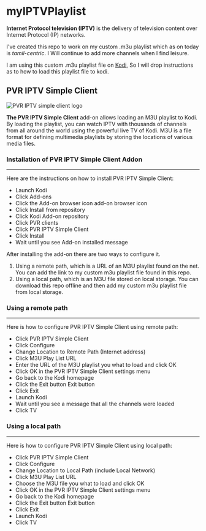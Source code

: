 # myIPTVPlaylist

**Internet Protocol television (IPTV)** is the delivery of television content over Internet Protocol (IP) networks.

I've created this repo to work on my custom .m3u playlist which as on today is *tamil-centric*. I Will continue to add more channels when I find leisure. 

I am using this custom .m3u playlist file on [Kodi](https://kodi.tv/ "Kodi"), So I will drop instructions as to how to load this playlist file to kodi.  

## PVR IPTV Simple Client 

![PVR IPTV simple client logo](https://kodi.tv/images/addons/matrix/pvr.iptvsimple/icon.png)

**The PVR IPTV Simple Client** add-on allows loading an M3U playlist to Kodi. By loading the playlist, you can watch IPTV with thousands of channels from all around the world using the powerful live TV of Kodi. M3U is a file format for defining multimedia playlists by storing the locations of various media files.

### Installation of PVR IPTV Simple Client Addon
--------------------------------------------------
Here are the instructions on how to install PVR IPTV Simple Client:
* Launch Kodi
* Click Add-ons
* Click the Add-on browser icon  add-on browser icon
* Click Install from repository
* Click Kodi Add-on repository
* Click PVR clients
* Click PVR IPTV Simple Client
* Click Install
* Wait until you see Add-on installed message

After installing the add-on there are two ways to configure it. 
1. Using a remote path, which is a URL of an M3U playlist found on the net. You can add the link to my custom m3u playlist file found in this repo.
2. Using a local path, which is an M3U file stored on local storage. You can download this repo offline and then add my custom m3u playlist file from local storage.

### Using a remote path
--------------------------
Here is how to configure PVR IPTV Simple Client using remote path:
* Click PVR IPTV Simple Client
* Click Configure
* Change Location to Remote Path (Internet address)
* Click M3U Play List URL
* Enter the URL of the M3U playlist you what to load and click OK
* Click OK in the PVR IPTV Simple Client settings menu
* Go back to the Kodi homepage
* Click the Exit button  Exit button
* Click Exit
* Launch Kodi
* Wait until you see a message that all the channels were loaded
* Click TV

### Using a local path
------------------------
Here is how to configure PVR IPTV Simple Client using local path:
* Click PVR IPTV Simple Client
* Click Configure
* Change Location to Local Path (include Local Network)
* Click M3U Play List URL
* Choose the M3U file you what to load and click OK
* Click OK in the PVR IPTV Simple Client settings menu
* Go back to the Kodi homepage
* Click the Exit button  Exit button
* Click Exit
* Launch Kodi
* Click TV
